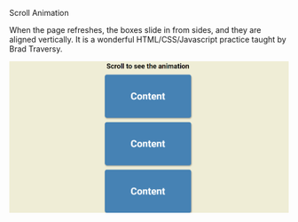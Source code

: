 Scroll Animation

When the page refreshes, the boxes slide in from sides, and they are aligned vertically. It is a wonderful HTML/CSS/Javascript practice taught by Brad Traversy.


![](images/image.png)
